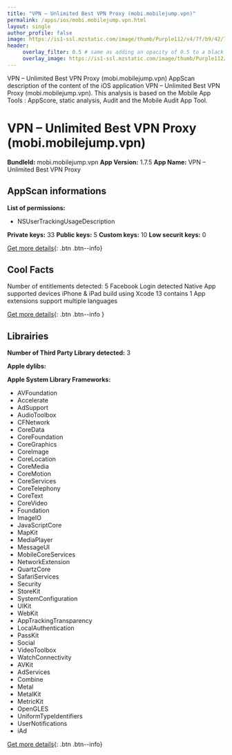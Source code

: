 ```yaml
---
title: "VPN – Unlimited Best VPN Proxy (mobi.mobilejump.vpn)"
permalink: /apps/ios/mobi.mobilejump.vpn.html
layout: single
author_profile: false
image: https://is1-ssl.mzstatic.com/image/thumb/Purple112/v4/7f/b9/42/7fb94250-9226-1851-666c-b9c8f6b0660b/AppIcon-1x_U007emarketing-0-7-0-sRGB-85-220.png/512x512bb.jpg
header: 
     overlay_filter: 0.5 # same as adding an opacity of 0.5 to a black background
     overlay_image: https://is1-ssl.mzstatic.com/image/thumb/Purple112/v4/7f/b9/42/7fb94250-9226-1851-666c-b9c8f6b0660b/AppIcon-1x_U007emarketing-0-7-0-sRGB-85-220.png/512x512bb.jpg
---
```

VPN – Unlimited Best VPN Proxy (mobi.mobilejump.vpn) AppScan description of the content of the iOS application VPN – Unlimited Best VPN Proxy (mobi.mobilejump.vpn). This analysis is based on the Mobile App Tools : AppScore, static analysis, Audit and the Mobile Audit App Tool.

# VPN – Unlimited Best VPN Proxy (mobi.mobilejump.vpn)

**BundleId:** mobi.mobilejump.vpn
**App Version:** 1.7.5
**App Name:** VPN – Unlimited Best VPN Proxy


## AppScan informations 

**List of permissions:** 
- NSUserTrackingUsageDescription
  
  
**Private keys:** 33
**Public keys:** 5
**Custom keys:** 10
**Low securit keys:** 0
  
[Get more details](/pricing.html){: .btn .btn--info}

## Cool Facts

Number of entitlements detected: 5
Facebook Login detected
Native App
supported devices iPhone & iPad
build using Xcode 13
contains 1 App extensions
support multiple languages
  
[Get more details](/pricing.html){: .btn .btn--info }

## Librairies 
**Number of Third Party Library detected:** 3


**Apple dylibs:**


**Apple System Library Frameworks:**
- AVFoundation
- Accelerate
- AdSupport
- AudioToolbox
- CFNetwork
- CoreData
- CoreFoundation
- CoreGraphics
- CoreImage
- CoreLocation
- CoreMedia
- CoreMotion
- CoreServices
- CoreTelephony
- CoreText
- CoreVideo
- Foundation
- ImageIO
- JavaScriptCore
- MapKit
- MediaPlayer
- MessageUI
- MobileCoreServices
- NetworkExtension
- QuartzCore
- SafariServices
- Security
- StoreKit
- SystemConfiguration
- UIKit
- WebKit
- AppTrackingTransparency
- LocalAuthentication
- PassKit
- Social
- VideoToolbox
- WatchConnectivity
- AVKit
- AdServices
- Combine
- Metal
- MetalKit
- MetricKit
- OpenGLES
- UniformTypeIdentifiers
- UserNotifications
- iAd


  
[Get more details](/pricing.html){: .btn .btn--info}

